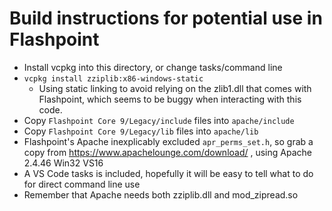 # Build instructions for potential use in Flashpoint

* Install vcpkg into this directory, or change tasks/command line
* `vcpkg install zziplib:x86-windows-static`
    * Using static linking to avoid relying on the zlib1.dll that comes with Flashpoint, which seems to be buggy when interacting with this code.
* Copy `Flashpoint Core 9/Legacy/include` files into `apache/include`
* Copy `Flashpoint Core 9/Legacy/lib` files into `apache/lib`
* Flashpoint's Apache inexplicably excluded `apr_perms_set.h`, so grab a copy from https://www.apachelounge.com/download/ , using Apache 2.4.46 Win32 VS16
* A VS Code tasks is included, hopefully it will be easy to tell what to do for direct command line use
* Remember that Apache needs both zziplib.dll and mod_zipread.so